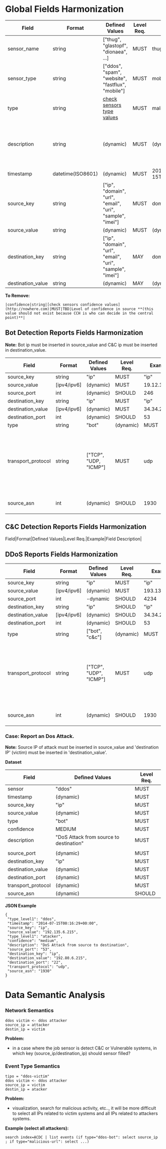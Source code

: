 # Global Fields Harmonization

|Field|Format|Defined Values|Level Req.|Example|Field Description|
|---|---|---|---|---|-----------|
|sensor_name|string|["thug", "glastopf", "dionaea", ...]|MUST|thug|Sensor Name|
|sensor_type|string|["ddos", "spam", "website", "fastflux", "mobile"]|MUST|mobile|Sensor Type|
|type|string|[check sensors type values](http://nowhere.com)|MUST|malicious-website|....|
|description|string|(dynamic)|MUST|(dynamic)|Free text characterising the report and should be used for human readable|
|timestamp|datetime(ISO8601)|(dynamic)|MUST|2014-07-15T00:16:29+00:00|Event timestamp|
|source_key|string|["ip", "domain", "url", "email", "uri", "sample", "imei"]|MUST|domain|....|
|source_value|string|(dynamic)|MUST|(dynamic)|...|
|destination_key|string|["ip", "domain", "url", "email", "uri", "sample", "imei"]|MAY|domain|....|
|destination_value|string|(dynamic)|MAY|(dynamic)|...|


**To Remove:**
```
|confidence|string|[check sensors confidence values](http://nowhere.com)|MUST|TBD|Level of confidence in source **(this value should not exist because CCH is who can decide in the central point)**|
```


## Bot Detection Reports Fields Harmonization

**Note:** Bot ip must be inserted in source_value and C&C ip must be inserted in destination_value.

Field|Format|Defined Values|Level Req.|Example|Field Description|
|---|---|---|---|---|-----------|
|source_key|string|"ip"|MUST|"ip"|-|
|source_value|[ipv4/ipv6]|(dynamic)|MUST|19.12.12.213|Bot ip|
|source_port|int|(dynamic)|SHOULD|246|-|
|destination_key|string|"ip"|MUST|"ip"|-|
|destination_value|[ipv4/ipv6]|(dynamic)|MUST|34.34.2.192|C&C ip|
|destination_port|int|(dynamic)|SHOULD|53|-|
|type|string|"bot"|(dynamic)|MUST|"bot"|"Infected machine connected to C&C server."|
|transport_protocol|string|["TCP", "UDP, "ICMP"]|MUST|udp|This field is used to give infroamtion about the attack for example attack by UDP Flooding...|
|source_asn|int|(dynamic)|SHOULD|1930|Autonous System Number|

## C&C Detection Reports Fields Harmonization
Field|Format|Defined Values|Level Req.|Example|Field Description|



## DDoS Reports Fields Harmonization
Field|Format|Defined Values|Level Req.|Example|Field Description|
|---|---|---|---|---|-----------|
|source_key|string|"ip"|MUST|"ip"|-|
|source_value|[ipv4/ipv6]|(dynamic)|MUST|193.136.2.192|Attacker IP|
|source_port|int|-dynamic|SHOULD|4234|-|
|destination_key|string|"ip"|SHOULD|"ip"|-|
|destination_value|[ipv4/ipv6]|(dynamic)|SHOULD|34.34.2.192|Victim IP|
|destination_port|int|(dynamic)|SHOULD|53|-|
|type|string|["bot", "c&c"]|(dynamic)|MUST|"ddos-bot"|classification of the event...|
|transport_protocol|string|["TCP", "UDP", "ICMP"]|MUST|udp|This field is used to give ifnroamtion about the attack for example attack by UDP Flooding...|
|source_asn|int|(dynamic)|SHOULD|1930|Autonous System Number|



### Case: Report an Dos Attack.

**Note:** Source IP of attack must be inserted in source_value and 'destination IP' (victim) must be inserted in 'destination_value'.

**Dataset**

Field|Defined Values|Level Req.|
|---|---|---|
|sensor|"ddos"|MUST|
|timestamp|(dynamic)|MUST|
|source_key|"ip"|MUST|
|source_value|(dynamic)|MUST|
|type|"bot"|MUST|
|confidence|MEDIUM|MUST|
|description|"DoS Attack from source to destination"|MUST|
||||
|source_port|(dynamic)|MUST|
|destination_key|"ip"|MUST|
|destination_value|(dynamic)|MUST|
|destination_port|(dynamic)|MUST|
|transport_protocol|(dynamic)|MUST|
|source_asn|(dynamic)|SHOULD|

**JSON Example**

```
{
 "type_level1": "ddos",
 "timestamp": "2014-07-15T00:16:29+00:00",
 "source_key": "ip",
 "source_value": "192.135.6.215",
 "type_level1": "atacker",
 "confidence": "medium",
 "description": "DoS Attack from source to destination", 
 "source_port": "53",
 "destination_key": "ip",
 "destination_value": "192.80.6.215", 
 "destination_port": "22",
 "transport_protocol": "udp",
 "source_asn": "1930"
}
```




# Data Semantic Analysis

### Network Semantics

```
ddos victim <- ddos attacker
source_ip = attacker
destin_ip = victim  
```

**Problem:**
* in a case where the job sensor is detect C&C or Vulnerable systems, in which key (source_ip/destination_ip) should sensor filled?

### Event Type Semantics

```
tipo = "ddos-victim"
ddos victim <- ddos attacker
source_ip = victim
destin_ip = atacker  
```

**Problem:**
* visualization, search for malicious activity, etc.., it will be more difficult to select all IPs related to victim systems and all IPs related to attackers systems.

**Example (select all attackers):**
```
search index=ACDC | list events (if type="ddos-bot": select source_ip ; if type="malicious-url": select ...)
```


